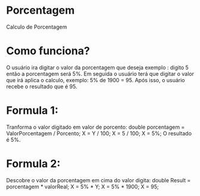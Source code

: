 # Porcentagem
Calculo de Porcentagem

# Como funciona?
O usuário ira digitar o valor da porcentagem que deseja exemplo : digito 5 então a porcentagem será 5%.
Em seguida o usuário terá que digitar o valor que irá aplica o calculo, exemplo:  5% de 1900 =  95.
Após isso, o usuário recebe o resultado que é 95.


# Formula 1:
Tranforma o valor digitado em valor de porcento:
double porcentagem = ValorPorcentagem / Porcento;
X = Y / 100; 
X = 5 / 100;
X = 5%;
O resultado é 5%.

# Formula 2:
Descobre o valor da porcentagem em cima do valor digita:
double Result = porcentagem * valorReal;
X = 5% * Y;
X = 5% * 1900;
X = 95;






